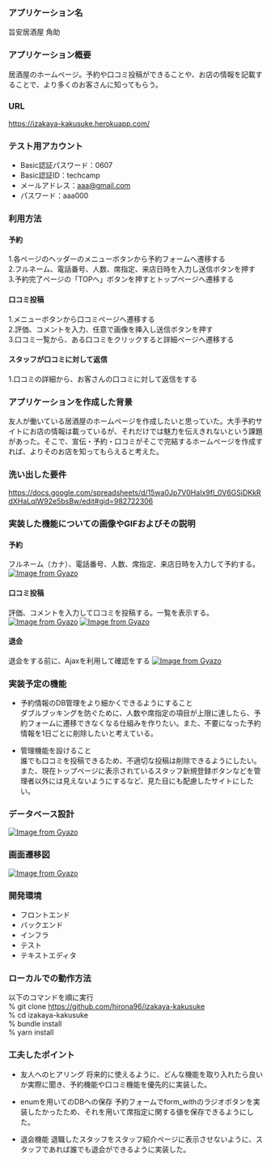 ### アプリケーション名
旨安居酒屋 角助
### アプリケーション概要
居酒屋のホームページ。予約や口コミ投稿ができることや、お店の情報を記載することで、より多くのお客さんに知ってもらう。
### URL
https://izakaya-kakusuke.herokuapp.com/
### テスト用アカウント
* Basic認証パスワード：0607
* Basic認証ID：techcamp
* メールアドレス：aaa@gmail.com
* パスワード：aaa000
### 利用方法
#### 予約
1.各ページのヘッダーのメニューボタンから予約フォームへ遷移する  
2.フルネーム、電話番号、人数、席指定、来店日時を入力し送信ボタンを押す  
3.予約完了ページの「TOPへ」ボタンを押すとトップページへ遷移する
#### 口コミ投稿
1.メニューボタンから口コミページへ遷移する  
2.評価、コメントを入力、任意で画像を挿入し送信ボタンを押す  
3.口コミ一覧から、ある口コミをクリックすると詳細ページへ遷移する
#### スタッフが口コミに対して返信
1.口コミの詳細から、お客さんの口コミに対して返信をする
### アプリケーションを作成した背景
友人が働いている居酒屋のホームページを作成したいと思っていた。大手予約サイトにお店の情報は載っているが、それだけでは魅力を伝えきれないという課題があった。そこで、宣伝・予約・口コミがそこで完結するホームページを作成すれば、よりそのお店を知ってもらえると考えた。
### 洗い出した要件
https://docs.google.com/spreadsheets/d/15wa0Jp7V0HaIx9fI_0V6GSjDKkRdXHaLqlW92e5bsBw/edit#gid=982722306
### 実装した機能についての画像やGIFおよびその説明
#### 予約
フルネーム（カナ）、電話番号、人数、席指定、来店日時を入力して予約する。
[![Image from Gyazo](https://i.gyazo.com/bcd418b144a7e540eff0038b4d764f00.gif)](https://gyazo.com/bcd418b144a7e540eff0038b4d764f00)
#### 口コミ投稿
評価、コメントを入力して口コミを投稿する。一覧を表示する。
[![Image from Gyazo](https://i.gyazo.com/613e635e57a83e603a0dba6debb430f0.png)](https://gyazo.com/613e635e57a83e603a0dba6debb430f0)
[![Image from Gyazo](https://i.gyazo.com/5d3a1c1e0b15ec670b475d7b48715c69.jpg)](https://gyazo.com/5d3a1c1e0b15ec670b475d7b48715c69)
#### 退会
退会をする前に、Ajaxを利用して確認をする
[![Image from Gyazo](https://i.gyazo.com/6c0012b048b1a56dfd3adb19ad108abf.jpg)](https://gyazo.com/6c0012b048b1a56dfd3adb19ad108abf)

### 実装予定の機能
* 予約情報のDB管理をより細かくできるようにすること  
ダブルブッキングを防ぐために、人数や席指定の項目が上限に達したら、予約フォームに遷移できなくなる仕組みを作りたい。また、不要になった予約情報を1日ごとに削除したいと考えている。

* 管理機能を設けること  
誰でも口コミを投稿できるため、不適切な投稿は削除できるようにしたい。また、現在トップページに表示されているスタッフ新規登録ボタンなどを管理者以外には見えないようにするなど、見た目にも配慮したサイトにしたい。
### データベース設計
[![Image from Gyazo](https://i.gyazo.com/e7748d55495c8da97bb0847ec4f1720d.png)](https://gyazo.com/e7748d55495c8da97bb0847ec4f1720d)
### 画面遷移図
[![Image from Gyazo](https://i.gyazo.com/506a7a40ee9b08aabee9a0a1beb594c5.png)](https://gyazo.com/506a7a40ee9b08aabee9a0a1beb594c5)
### 開発環境
* フロントエンド
* バックエンド 
* インフラ
* テスト
* テキストエディタ

### ローカルでの動作方法
以下のコマンドを順に実行  
% git clone https://github.com/hirona96/izakaya-kakusuke  
% cd izakaya-kakusuke  
% bundle install  
% yarn install  

### 工夫したポイント
* 友人へのヒアリング
将来的に使えるように、どんな機能を取り入れたら良いか実際に聞き、予約機能や口コミ機能を優先的に実装した。  

* enumを用いてのDBへの保存
予約フォームでform_withのラジオボタンを実装したかったため、それを用いて席指定に関する値を保存できるようにした。  

* 退会機能
退職したスタッフをスタッフ紹介ページに表示させないように、スタッフであれば誰でも退会ができるように実装した。